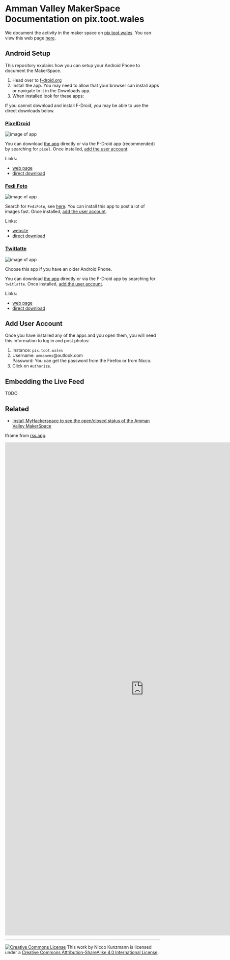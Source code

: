 # Amman Valley MakerSpace Documentation on pix.toot.wales

We document the activity in the maker space on [pix.toot.wales][pix].
You can view this web page [here](https://ammanvms.github.io/pix.toot.wales/).

## Android Setup

This repository explains how you can setup your Android Phone to document the MakerSpace.

1. Head over to [f-droid.org](https://f-droid.org/en/)
2. Install the app. You may need to allow that your browser can install apps or navigate to it in the Downloads app.
3. When installed look for these apps:

If you cannot download and install F-Droid, you may be able to use the direct downloads below.

### [PixelDroid][pixeldroid]

![image of app](https://user-images.githubusercontent.com/564768/180648272-8d3a48e5-1b80-4b92-9a34-04f3b7061ff6.png)

You can download [the app][pixeldroid] directly or via the F-Droid app (recommended) by searching for `pixel`.
Once installed, [add the user account](#add-user-account).

Links:
- [web page][pixeldroid]
- [direct download](https://github.com/AmmanVMS/pix.toot.wales/releases/download/v1.0/org.pixeldroid.app_16.apk)

[pixeldroid]: https://f-droid.org/en/packages/org.pixeldroid.app/

### [Fedi Foto][ffl]

![image of app](https://user-images.githubusercontent.com/564768/180648247-07983bcc-832b-4f2b-9aff-bca1b8022f60.png)

Search for `FediFoto`, see [here](https://f-droid.org/en/packages/com.fediphoto.lineage/).
You can install this app to post a lot of images fast.
Once installed, [add the user account](#add-user-account).

Links:
- [website][ffl]
- [direct download](https://github.com/AmmanVMS/pix.toot.wales/releases/download/v1.0/com.fediphoto.lineage_63.apk)

[ffl]: https://f-droid.org/en/packages/com.fediphoto.lineage/

### [Twitlatte][twl]

![image of app](https://user-images.githubusercontent.com/564768/180648231-9bbcafb8-c677-43a5-aa2a-0bd8b5bcd7c2.png)

Choose this app if you have an older Android Phone.

You can download [the app][twl] directly or via the F-Droid app by searching for `twitlatte`.
Once installed, [add the user account](#add-user-account).

Links:
- [web page][twl]
- [direct download](https://github.com/AmmanVMS/pix.toot.wales/releases/download/v1.0/com.github.moko256.twitlatte_32.apk)

[twl]: https://f-droid.org/en/packages/com.github.moko256.twitlatte/

## Add User Account

Once you have installed any of the apps and you open them,
you will need this information to log in and post photos:

1. Instance: `pix.toot.wales`
2. Username: `ammanvms`@outlook.com  
    Password: You can get the password from the Firefox or from Nicco.
3. Click on `Authorize`.


## Embedding the Live Feed

TODO

## Related

- [Install MyHackerspace to see the open/closed status of the Amman Valley MakerSpace](https://github.com/AmmanVMS/space.api#readme)

Iframe from [rss.app](https://rss.app):

<iframe width="900" height="1600" src="https://rss.app/embed/v1/imageboard/73JOrs9P36XfKLOQ" frameborder="0"></iframe>

[pix]: https://pix.toot.wales/ammanvms

---

<a rel="license" href="http://creativecommons.org/licenses/by-sa/4.0/"><img alt="Creative Commons License" style="border-width:0" src="https://i.creativecommons.org/l/by-sa/4.0/80x15.png" /></a> This work by Nicco Kunzmann is licensed under a <a rel="license" href="http://creativecommons.org/licenses/by-sa/4.0/">Creative Commons Attribution-ShareAlike 4.0 International License</a>.
